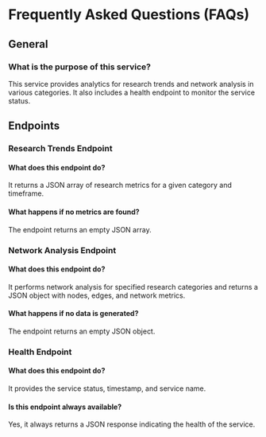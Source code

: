 # Frequently Asked Questions (FAQs)

## General

### What is the purpose of this service?

This service provides analytics for research trends and network analysis in various categories. It also includes a health endpoint to monitor the service status.

## Endpoints

### Research Trends Endpoint

#### What does this endpoint do?

It returns a JSON array of research metrics for a given category and timeframe.

#### What happens if no metrics are found?

The endpoint returns an empty JSON array.

### Network Analysis Endpoint

#### What does this endpoint do?

It performs network analysis for specified research categories and returns a JSON object with nodes, edges, and network metrics.

#### What happens if no data is generated?

The endpoint returns an empty JSON object.

### Health Endpoint

#### What does this endpoint do?

It provides the service status, timestamp, and service name.

#### Is this endpoint always available?

Yes, it always returns a JSON response indicating the health of the service.
